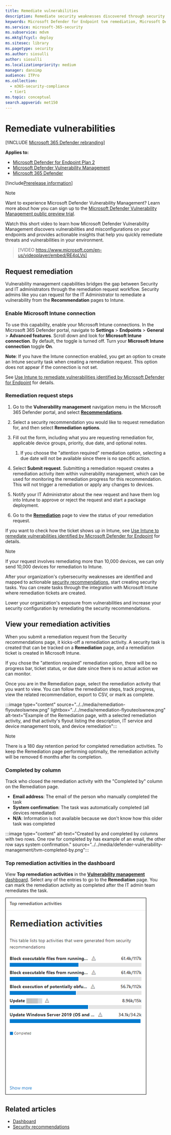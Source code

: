 ```yaml
---
title: Remediate vulnerabilities
description: Remediate security weaknesses discovered through security recommendations, and create exceptions if needed, in defender vulnerability management.
keywords: Microsoft Defender for Endpoint tvm remediation, Microsoft Defender for Endpoint tvm, threat and vulnerability management, threat & vulnerability management, threat & vulnerability management remediation, tvm remediation intune, tvm remediation sccm, Microsoft Defender Vulnerability Management, mdvm
ms.service: microsoft-365-security
ms.subservice: mdvm
ms.mktglfcycl: deploy
ms.sitesec: library
ms.pagetype: security
ms.author: siosulli
author: siosulli
ms.localizationpriority: medium
manager: dansimp
audience: ITPro
ms.collection:
  - m365-security-compliance
  - tier1
ms.topic: conceptual
search.appverid: met150
---
```


# Remediate vulnerabilities

[!INCLUDE [Microsoft 365 Defender rebranding](../../includes/microsoft-defender.md)]

**Applies to:**

- [Microsoft Defender for Endpoint Plan 2](https://go.microsoft.com/fwlink/?linkid=2154037)
- [Microsoft Defender Vulnerability Management](index.yml)
- [Microsoft 365 Defender](https://go.microsoft.com/fwlink/?linkid=2118804)

[!include[Prerelease information](../../includes/prerelease.md)]

>[!Note]
> Want to experience Microsoft Defender Vulnerability Management? Learn more about how you can sign up to the [Microsoft Defender Vulnerability Management public preview trial](../defender-vulnerability-management/get-defender-vulnerability-management.md).

Watch this short video to learn how Microsoft Defender Vulnerability Management discovers vulnerabilities and misconfigurations on your endpoints and provides actionable insights that help you quickly remediate threats and vulnerabilities in your environment.

> [!VIDEO https://www.microsoft.com/en-us/videoplayer/embed/RE4qLVs]

## Request remediation

Vulnerability management capabilities bridges the gap between Security and IT administrators through the remediation request workflow. Security admins like you can request for the IT Administrator to remediate a vulnerability from the **Recommendation** pages to Intune.

### Enable Microsoft Intune connection

To use this capability, enable your Microsoft Intune connections. In the Microsoft 365 Defender portal, navigate to **Settings** \> **Endpoints** \> **General** \> **Advanced features**. Scroll down and look for **Microsoft Intune connection**. By default, the toggle is turned off. Turn your **Microsoft Intune connection** toggle **On**.

**Note**: If you have the Intune connection enabled, you get an option to create an Intune security task when creating a remediation request. This option does not appear if the connection is not set.

See [Use Intune to remediate vulnerabilities identified by Microsoft Defender for Endpoint](/intune/atp-manage-vulnerabilities) for details.

### Remediation request steps

1. Go to the **Vulnerability management** navigation menu in the Microsoft 365 Defender portal, and select [**Recommendations**](tvm-security-recommendation.md).

2. Select a security recommendation you would like to request remediation for, and then select **Remediation options**.

3. Fill out the form, including what you are requesting remediation for, applicable device groups, priority, due date, and optional notes.
    1. If you choose the "attention required" remediation option, selecting a due date will not be available since there is no specific action.

4. Select **Submit request**. Submitting a remediation request creates a remediation activity item within vulnerability management, which can be used for monitoring the remediation progress for this recommendation. This will not trigger a remediation or apply any changes to devices.

5. Notify your IT Administrator about the new request and have them log into Intune to approve or reject the request and start a package deployment.

6. Go to the [**Remediation**](tvm-remediation.md) page to view the status of your remediation request.

If you want to check how the ticket shows up in Intune, see [Use Intune to remediate vulnerabilities identified by Microsoft Defender for Endpoint](/intune/atp-manage-vulnerabilities) for details.

> [!NOTE]
> If your request involves remediating more than 10,000 devices, we can only send 10,000 devices for remediation to Intune.

After your organization's cybersecurity weaknesses are identified and mapped to actionable [security recommendations](tvm-security-recommendation.md), start creating security tasks. You can create tasks through the integration with Microsoft Intune where remediation tickets are created.

Lower your organization's exposure from vulnerabilities and increase your security configuration by remediating the security recommendations.

## View your remediation activities

When you submit a remediation request from the Security recommendations page, it kicks-off a remediation activity. A security task is created that can be tracked on a **Remediation** page, and a remediation ticket is created in Microsoft Intune.

If you chose the "attention required" remediation option, there will be no progress bar, ticket status, or due date since there is no actual action we can monitor.

Once you are in the Remediation page, select the remediation activity that you want to view. You can follow the remediation steps, track progress, view the related recommendation, export to CSV, or mark as complete.

:::image type="content" source="../../media/remediation-flyouteolswnew.png" lightbox="../../media/remediation-flyouteolswnew.png" alt-text="Example of the Remediation page, with a selected remediation  activity, and that activity's flyout listing the description, IT service and device management tools, and device remediation":::

> [!NOTE]
> There is a 180 day retention period for completed remediation activities. To keep the Remediation page performing optimally, the remediation activity will be removed 6 months after its completion.

### Completed by column

Track who closed the remediation activity with the "Completed by" column on the Remediation page.

- **Email address**: The email of the person who manually completed the task
- **System confirmation**: The task was automatically completed (all devices remediated)
- **N/A**: Information is not available because we don't know how this older task was completed

:::image type="content" alt-text="Created by and completed by columns with two rows. One row for completed by has example of an email, the other row says system confirmation." source="../../media/defender-vulnerability-management/tvm-completed-by.png":::

### Top remediation activities in the dashboard

View **Top remediation activities** in the [**Vulnerability management** dashboard](tvm-dashboard-insights.md). Select any of the entries to go to the **Remediation** page. You can mark the remediation activity as completed after the IT admin team remediates the task.

![Example of Top remediation activities card with a table that lists top activities that were generated from security recommendations.](../../media/defender-vulnerability-management/tvm-remediation-activities-card.png)

## Related articles

- [Dashboard](tvm-dashboard-insights.md)
- [Security recommendations](tvm-security-recommendation.md)
